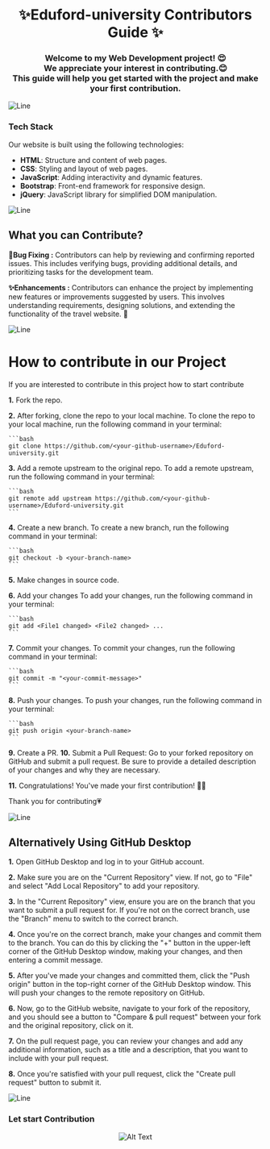<h1 align="center">✨Eduford-university Contributors Guide ✨</h1>
<h3 align="center">Welcome to my Web Development project! 😍<br> We appreciate your interest in contributing.😊 <br>This guide will help you get started with the project and make your first contribution.</h3>

![Line](https://user-images.githubusercontent.com/85225156/171937799-8fc9e255-9889-4642-9c92-6df85fb86e82.gif)

### Tech Stack

Our website is built using the following technologies:

- **HTML**: Structure and content of web pages.
- **CSS**: Styling and layout of web pages.
- **JavaScript**: Adding interactivity and dynamic features.
- **Bootstrap**: Front-end framework for responsive design.
- **jQuery**: JavaScript library for simplified DOM manipulation.

![Line](https://user-images.githubusercontent.com/85225156/171937799-8fc9e255-9889-4642-9c92-6df85fb86e82.gif)

## What you can  Contribute?

**🐞Bug Fixing :**
Contributors can help by reviewing and confirming reported issues. This includes verifying bugs, providing additional details, and prioritizing tasks for the development team.

**✨Enhancements :**
Contributors can enhance the project by implementing new features or improvements suggested by users. This involves understanding requirements, designing solutions, and extending the functionality of the travel website. 🚀

![Line](https://user-images.githubusercontent.com/85225156/171937799-8fc9e255-9889-4642-9c92-6df85fb86e82.gif)

 # How to contribute in our Project

If you are interested to contribute in this project how to start contribute
<!-- in detail -->

**1.** Fork the repo.

**2.** After forking, clone the repo to your local machine.
To clone the repo to your local machine, run the following command in your terminal:
    
    ```bash
    git clone https://github.com/<your-github-username>/Eduford-university.git

**3.** Add a remote upstream to the original repo.
To add a remote upstream, run the following command in your terminal:
    
    ```bash
    git remote add upstream https://github.com/<your-github-username>/Eduford-university.git
    ```

**4.** Create a new branch.
To create a new branch, run the following command in your terminal:
    
    ```bash
    git checkout -b <your-branch-name>
    ```

**5.** Make changes in source code.

**6.** Add your changes
To add your changes, run the following command in your terminal:
    
    ```bash
    git add <File1 changed> <File2 changed> ...
    ```
**7.** Commit your changes.
To commit your changes, run the following command in your terminal:
    
    ```bash
    git commit -m "<your-commit-message>"
    ```

**8.** Push your changes.
To push your changes, run the following command in your terminal:
    
    ```bash
    git push origin <your-branch-name>
    ```

**9.** Create a PR.
**10.** Submit a Pull Request: Go to your forked repository on GitHub and submit a pull request. Be sure to provide a detailed description of your changes and why they are necessary.

**11.** Congratulations! You've made your first contribution! 🙌🏼

Thank you for contributing💗

![Line](https://user-images.githubusercontent.com/85225156/171937799-8fc9e255-9889-4642-9c92-6df85fb86e82.gif)

## Alternatively Using GitHub Desktop

**1.** Open GitHub Desktop and log in to your GitHub account.

**2.** Make sure you are on the "Current Repository" view. If not, go to "File" and select "Add Local Repository" to add your repository.

**3.** In the "Current Repository" view, ensure you are on the branch that you want to submit a pull request for. If you're not on the correct branch, use the "Branch" menu to switch to the correct branch.

**4.** Once you're on the correct branch, make your changes and commit them to the branch. You can do this by clicking the "+" button in the upper-left corner of the GitHub Desktop window, making your changes, and then entering a commit message.

**5.** After you've made your changes and committed them, click the "Push origin" button in the top-right corner of the GitHub Desktop window. This will push your changes to the remote repository on GitHub.

**6.** Now, go to the GitHub website, navigate to your fork of the repository, and you should see a button to "Compare & pull request" between your fork and the original repository, click on it.

**7.** On the pull request page, you can review your changes and add any additional information, such as a title and a description, that you want to include with your pull request.

**8.** Once you're satisfied with your pull request, click the "Create pull request" button to submit it.

![Line](https://user-images.githubusercontent.com/85225156/171937799-8fc9e255-9889-4642-9c92-6df85fb86e82.gif)
### Let start Contribution

<div align="center">
  <img src="https://user-images.githubusercontent.com/74038190/221352968-ac6f7b24-ed9a-4d00-a045-710caa6fc834.gif" alt="Alt Text">
</div>

